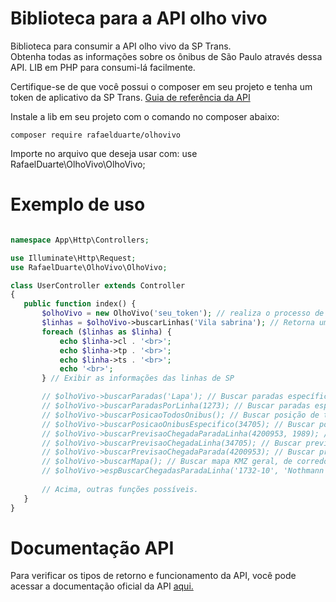 # Biblioteca para a API olho vivo
Biblioteca para consumir a API olho vivo da SP Trans. <br>
Obtenha todas as informações sobre os ônibus de São Paulo através dessa API. LIB em PHP para consumi-lá facilmente. 

Certifique-se de que você possui o composer em seu projeto e tenha um token de aplicativo da SP Trans. <a href="https://www.sptrans.com.br/desenvolvedores/api-do-olho-vivo-guia-de-referencia/">Guia de referência da API</a>

Instale a lib em seu projeto com o comando no composer abaixo: <br>
 ```shell
 composer require rafaelduarte/olhovivo 
 ```

Importe no arquivo que deseja usar com: use RafaelDuarte\OlhoVivo\OlhoVivo;

# Exemplo de uso

 ```php
 
namespace App\Http\Controllers;

use Illuminate\Http\Request;
use RafaelDuarte\OlhoVivo\OlhoVivo;

class UserController extends Controller
{
    public function index() {
        $olhoVivo = new OlhoVivo('seu_token'); // realiza o processo de autenticação com o token passado já na instância
        $linhas = $olhoVivo->buscarLinhas('Vila sabrina'); // Retorna um objeto com as linhas resultantes de sua busca
        foreach ($linhas as $linha) {
            echo $linha->cl . '<br>';
            echo $linha->tp . '<br>';
            echo $linha->ts . '<br>';
            echo '<br>';
        } // Exibir as informações das linhas de SP

        // $olhoVivo->buscarParadas('Lapa'); // Buscar paradas específicas
        // $olhoVivo->buscarParadasPorLinha(1273); // Buscar paradas específicas por linhas específicas
        // $olhoVivo->buscarPosicaoTodosOnibus(); // Buscar posição de todos os ônibus em circulação
        // $olhoVivo->buscarPosicaoOnibusEspecifico(34705); // Buscar posicão de ônibus específico
        // $olhoVivo->buscarPrevisaoChegadaParadaLinha(4200953, 1989); // Buscar previsão chegada de uma parada específica e linha específica
        // $olhoVivo->buscarPrevisaoChegadaLinha(34705); // Buscar previsão chegada em todas as paradas uma a linha específica
        // $olhoVivo->buscarPrevisaoChegadaParada(4200953); // Buscar previsão de chegada de todas as linhas em uma parada específica
        // $olhoVivo->buscarMapa(); // Buscar mapa KMZ geral, de corredores e de outras vias de São Paulo com os parâmetros = ('/Corredor', '/OutrasVias')
        // $olhoVivo->espBuscarChegadasParadaLinha('1732-10', 'Nothmann'); // Busca especializada das chegadas previstas na Nothmann da linha 1732-10
        
        // Acima, outras funções possíveis.
    }
}
 
 ```

# Documentação API

Para verificar os tipos de retorno e funcionamento da API, você pode acessar a documentação oficial da API <a href="https://www.sptrans.com.br/desenvolvedores/api-do-olho-vivo-guia-de-referencia/documentacao-api/">aqui.</a>
